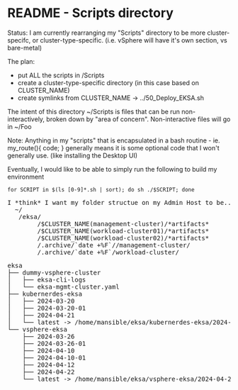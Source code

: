 # README - Scripts directory

Status:  I am currently rearranging my "Scripts" directory to be more cluster-specifc, or cluster-type-specific.  (i.e. vSphere will have it's own section, vs bare-metal)

The plan:  
* put ALL the scripts in <base>/Scripts
* create a cluster-type-specific directory (in this case based on CLUSTER_NAME)
* create symlinks from CLUSTER_NAME -> ../50_Deploy_EKSA.sh


The intent of this directory ~/Scripts is files that can be run non-interactively, broken down by "area of concern".
Non-interactive files will go in ~/Foo

Note:  Anything in my "scripts" that is encapsulated in a bash routine - ie. my_route(){ code; } generally means it is some optional code that I won't generally
 use. (like installing the Desktop UI)

Eventually, I would like to be able to simply run the following to build my environment
```
for SCRIPT in $(ls [0-9]*.sh | sort); do sh ./$SCRIPT; done
```

<pre>
I *think* I want my folder structue on my Admin Host to be...
  ~/ 
   /eksa/
        /$CLUSTER_NAME(management-cluster)/*artifacts*
        /$CLUSTER_NAME(workload-cluster01)/*artifacts*
        /$CLUSTER_NAME(workload-cluster02)/*artifacts*
        /.archive/`date +%F`//management-cluster/
        /.archive/`date +%F`/workload-cluster/
</pre>

<pre>
eksa
├── dummy-vsphere-cluster
│   ├── eksa-cli-logs
│   └── eksa-mgmt-cluster.yaml
├── kubernerdes-eksa
│   ├── 2024-03-20
│   ├── 2024-03-20-01
│   ├── 2024-04-21
│   └── latest -> /home/mansible/eksa/kubernerdes-eksa/2024-04-21
└── vsphere-eksa
    ├── 2024-03-26
    ├── 2024-03-26-01
    ├── 2024-04-10
    ├── 2024-04-10-01
    ├── 2024-04-12
    ├── 2024-04-22
    └── latest -> /home/mansible/eksa/vsphere-eksa/2024-04-22
</pre>
